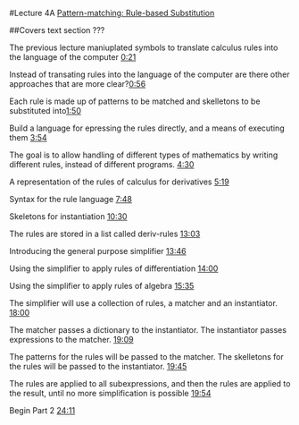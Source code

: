 #Lecture 4A
[Pattern-matching: Rule-based Substitution](https://www.youtube.com/watch?v=amf5lTZ0UTc)

##Covers text section ???

The previous lecture maniuplated symbols to translate calculus rules into the language of the computer [0:21](https://youtu.be/amf5lTZ0UTc?t=21)

Instead of transating rules into the language of the computer are there other approaches that are more clear?[0:56](https://youtu.be/amf5lTZ0UTc?t=56)

Each rule is made up of patterns to be matched and skelletons to be substituted into[1:50](xhttps://youtu.be/amf5lTZ0UTc?t=110)

Build a language for epressing the rules directly, and a means of executing them [3:54](https://youtu.be/amf5lTZ0UTc?t=234)

The goal is to allow handling of different types of mathematics by writing different rules, instead of different programs. [4:30](https://youtu.be/amf5lTZ0UTc?t=270)

A representation of the rules of calculus for derivatives [5:19](https://youtu.be/amf5lTZ0UTc?t=319)

Syntax for the rule language [7:48](https://youtu.be/amf5lTZ0UTc?t=468)

Skeletons for instantiation [10:30](https://youtu.be/amf5lTZ0UTc?t=630)

The rules are stored in a list called deriv-rules [13:03](https://youtu.be/amf5lTZ0UTc?t=783)

Introducing the general purpose simplifier [13:46](https://youtu.be/amf5lTZ0UTc?t=826)

Using the simplifier to apply rules of differentiation [14:00](https://youtu.be/amf5lTZ0UTc?t=840)

Using the simplifier to apply rules of algebra [15:35](https://youtu.be/amf5lTZ0UTc?t=935)

The simplifier will use a collection of rules, a matcher and an instantiator. [18:00](https://youtu.be/amf5lTZ0UTc?t=1080)

The matcher passes a dictionary to the instantiator. The instantiator passes expressions to the matcher. [19:09](https://youtu.be/amf5lTZ0UTc?t=1149)

The patterns for the rules will be passed to the matcher. The skelletons for the rules will be passed to the instantiator. [19:45](https://youtu.be/amf5lTZ0UTc?t=1185)

The rules are applied to all subexpressions, and then the rules are applied to the result, until no more simplification is possible [19:54](https://youtu.be/amf5lTZ0UTc?t=1194)

Begin Part 2 [24:11](https://youtu.be/amf5lTZ0UTc?t=1451)




